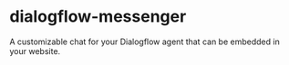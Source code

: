 # dialogflow-messenger
A customizable chat for your Dialogflow agent that can be embedded in your website.
